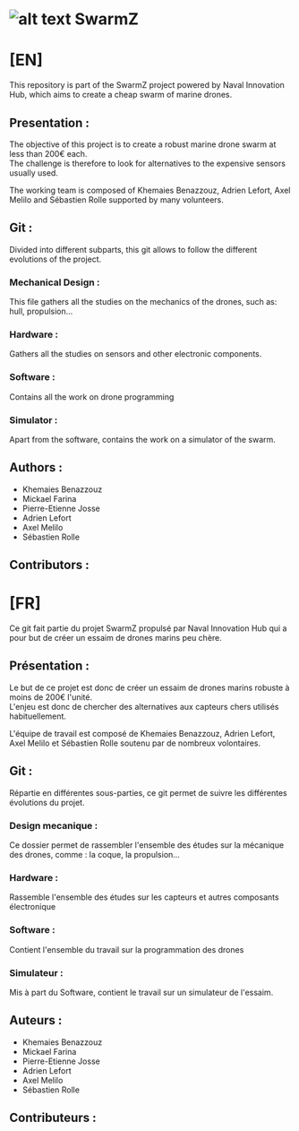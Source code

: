 ![alt text](https://github.com/SwarmZ/__img/logo_swarmZ_large.jpg "SwarmZ")
SwarmZ
=======

# [EN]
This repository is part of the SwarmZ project powered by Naval Innovation Hub, which aims to create a cheap swarm of marine drones.

## Presentation :
The objective of this project is to create a robust marine drone swarm at less than 200€ each.   
The challenge is therefore to look for alternatives to the expensive sensors usually used. 

The working team is composed of Khemaies Benazzouz, Adrien Lefort, Axel Melilo and Sébastien Rolle supported by many volunteers.

## Git : 
Divided into different subparts, this git allows to follow the different evolutions of the project. 

### Mechanical Design :
This file gathers all the studies on the mechanics of the drones, such as: hull, propulsion... 

### Hardware : 
Gathers all the studies on sensors and other electronic components.

### Software :
Contains all the work on drone programming

### Simulator : 
Apart from the software, contains the work on a simulator of the swarm.


## Authors :
* Khemaies Benazzouz 
* Mickael Farina
* Pierre-Etienne Josse
* Adrien Lefort
* Axel Melilo
* Sébastien Rolle

## Contributors :


# [FR]
Ce git fait partie du projet SwarmZ propulsé par Naval Innovation Hub qui a pour but de créer un essaim de drones marins peu chère. 

## Présentation :
Le but de ce projet est donc de créer un essaim de drones marins robuste à moins de 200€ l'unité.   
L'enjeu est donc de chercher des alternatives aux capteurs chers utilisés habituellement. 

L'équipe de travail est composé de Khemaies Benazzouz, Adrien Lefort, Axel Melilo et Sébastien Rolle soutenu par de nombreux volontaires.

## Git : 
Répartie en différentes sous-parties, ce git permet de suivre les différentes évolutions du projet. 

### Design mecanique :
Ce dossier permet de rassembler l'ensemble des études sur la mécanique des drones, comme : la coque, la propulsion... 

### Hardware : 
Rassemble l'ensemble des études sur les capteurs et autres composants électronique

### Software :
Contient l'ensemble du travail sur la programmation des drones

### Simulateur : 
Mis à part du Software, contient le travail sur un simulateur de l'essaim.

## Auteurs :
* Khemaies Benazzouz  
* Mickael Farina
* Pierre-Etienne Josse
* Adrien Lefort
* Axel Melilo
* Sébastien Rolle

## Contributeurs :




